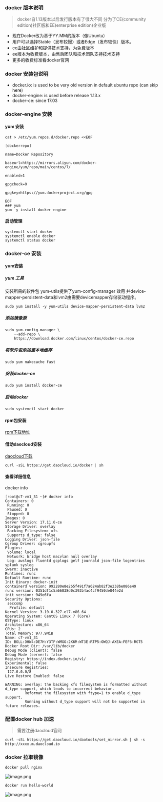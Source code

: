 ### docker 版本说明
> docker自1.13版本以后发行版本有了很大不同
分为了CE(community edition)社区版和EE(enterprise edition)企业版

- 现在Docker改为基于YY.MM的版本（像Ubuntu） 
- 用户可以选择Stable（发布较慢）或者Edge（发布较快）版本。
- ce由社区维护和提供技术支持，为免费版本
- ee版本为收费版本，由售后团队和技术团队支持技术支持
- 更多的收费标准看docker官网

### docker 安装包说明
- docker.io: is used to be very old version in default ubuntu repo (can skip here)
- docker-engine: is used before release 1.13.x
- docker-ce: since 17.03
### docker-engine 安装
#### yum 安装
```
cat > /etc/yum.repos.d/docker.repo <<EOF

[dockerrepo]

name=Docker Repository

baseurl=https://mirrors.aliyun.com/docker-engine/yum/repo/main/centos/7/

enabled=1

gpgcheck=0

gpgkey=https://yum.dockerproject.org/gpg

EOF
### yum 
yum -y install docker-engine
```
#### 启动管理
```
systemctl start docker
systemctl enable docker
systemctl status docker
```

### docker-ce 安装
#### yum安装 
##### yum 工具
安装所需的软件包 yum-utils提供了yum-config-manager 效用
并device-mapper-persistent-data和lvm2由需要devicemapper存储驱动程序。
```
sudo yum install -y yum-utils device-mapper-persistent-data lvm2
```
#####  添加镜像源
```
sudo yum-config-manager \
    --add-repo \
    https://download.docker.com/linux/centos/docker-ce.repo
```
##### 将软件包添加至本地缓存
```
sudo yum makecache fast
```

##### 安装docker-ce
```
sudo yum install docker-ce
```
##### 启动docker
```
sudo systemctl start docker
```
#### rpm包安装
[rpm下载地址](https://download.docker.com/linux/centos/7/x86_64/stable/Packages/)

#### 借助daocloud安装 
[daocloud下载](https://get.daocloud.io/#install-docker)
```
curl -sSL https://get.daocloud.io/docker | sh
```

#### 查看详细信息
docker info
```
[root@c7-vm1_31 ~]# docker info
Containers: 0
 Running: 0
 Paused: 0
 Stopped: 0
Images: 0
Server Version: 17.11.0-ce
Storage Driver: overlay
 Backing Filesystem: xfs
 Supports d_type: false
Logging Driver: json-file
Cgroup Driver: cgroupfs
Plugins:
 Volume: local
 Network: bridge host macvlan null overlay
 Log: awslogs fluentd gcplogs gelf journald json-file logentries splunk syslog
Swarm: inactive
Runtimes: runc
Default Runtime: runc
Init Binary: docker-init
containerd version: 992280e8e265f491f7a624ab82f3e238be086e49
runc version: 0351df1c5a66838d0c392b4ac4cf9450de844e2d
init version: 949e6fa
Security Options:
 seccomp
  Profile: default
Kernel Version: 3.10.0-327.el7.x86_64
Operating System: CentOS Linux 7 (Core)
OSType: linux
Architecture: x86_64
CPUs: 2
Total Memory: 977.9MiB
Name: c7-vm1_31
ID: BOLL:DHW4:DE7H:Y3TP:WMGG:2X6M:WT3E:RTP5:OWQJ:AXEA:FEF6:RGT5
Docker Root Dir: /var/lib/docker
Debug Mode (client): false
Debug Mode (server): false
Registry: https://index.docker.io/v1/
Experimental: false
Insecure Registries:
 127.0.0.0/8
Live Restore Enabled: false

WARNING: overlay: the backing xfs filesystem is formatted without d_type support, which leads to incorrect behavior.
         Reformat the filesystem with ftype=1 to enable d_type support.
         Running without d_type support will not be supported in future releases.
```
### 配置docker  hub 加速 
> 需要注册daocloud官网
```
curl -sSL https://get.daocloud.io/daotools/set_mirror.sh | sh -s http://xxxx.m.daocloud.io
```
### docker 拉取镜像
```
docker pull nginx 
```
![image.png](http://upload-images.jianshu.io/upload_images/1542757-4b22f6aff03063c7.png?imageMogr2/auto-orient/strip%7CimageView2/2/w/240)
```
docker run hello-world
``` 
![image.png](http://upload-images.jianshu.io/upload_images/1542757-30654bcdbcc30415.png?imageMogr2/auto-orient/strip%7CimageView2/2/w/240)




